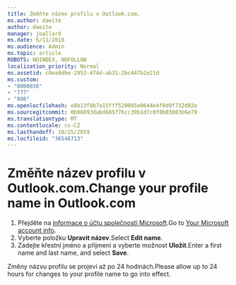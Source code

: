 ```yaml
---
title: Změňte název profilu v Outlook.com.
ms.author: daeite
author: daeite
manager: joallard
ms.date: 6/11/2019
ms.audience: Admin
ms.topic: article
ROBOTS: NOINDEX, NOFOLLOW
localization_priority: Normal
ms.assetid: c0ea9dbe-2953-474d-ab31-2bc447b2e21d
ms.custom:
- "8000036"
- "777"
- "806"
ms.openlocfilehash: e8b13f8b7a15fff520085e0644e4f8d9f732d92e
ms.sourcegitcommit: 0b06093dabd685f76cc39b1d7c0f8b03883b6e79
ms.translationtype: MT
ms.contentlocale: cs-CZ
ms.lasthandoff: 10/25/2019
ms.locfileid: "36546713"
---
```

# <a name="change-your-profile-name-in-outlookcom"></a><span data-ttu-id="536de-102">Změňte název profilu v Outlook.com.</span><span class="sxs-lookup"><span data-stu-id="536de-102">Change your profile name in Outlook.com</span></span>

1. <span data-ttu-id="536de-103">Přejděte na [informace o účtu společnosti Microsoft](https://go.microsoft.com/fwlink/p/?linkid=860841).</span><span class="sxs-lookup"><span data-stu-id="536de-103">Go to [Your Microsoft account info](https://go.microsoft.com/fwlink/p/?linkid=860841).</span></span>
2. <span data-ttu-id="536de-104">Vyberte položku **Upravit název**.</span><span class="sxs-lookup"><span data-stu-id="536de-104">Select **Edit name**.</span></span>
3. <span data-ttu-id="536de-105">Zadejte křestní jméno a příjmení a vyberte možnost **Uložit**.</span><span class="sxs-lookup"><span data-stu-id="536de-105">Enter a first name and last name, and select **Save**.</span></span>

<span data-ttu-id="536de-106">Změny názvu profilu se projeví až po 24 hodinách.</span><span class="sxs-lookup"><span data-stu-id="536de-106">Please allow up to 24 hours for changes to your profile name to go into effect.</span></span>